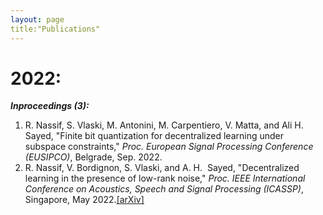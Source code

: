 ```yaml
---
layout: page
title:"Publications"
---
```


# 2022:
__*Inproceedings (3):*__
1. R. Nassif, S. Vlaski, M. Antonini, M. Carpentiero, V. Matta, and Ali H. Sayed, "Finite bit quantization for decentralized learning under subspace constraints,"  *Proc. European Signal Processing Conference (EUSIPCO)*, Belgrade, Sep. 2022.
2. R. Nassif, V. Bordignon, S. Vlaski, and A. H.  Sayed, "Decentralized learning in the presence of low-rank noise," *Proc. IEEE International Conference on Acoustics, Speech and Signal Processing (ICASSP)*, Singapore, May 2022.[[arXiv]](https://arxiv.org/abs/2203.09810)
 

